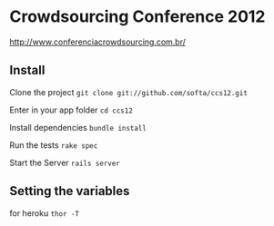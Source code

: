 Crowdsourcing Conference 2012
=============================

http://www.conferenciacrowdsourcing.com.br/

Install
-------

Clone the project
  `git clone git://github.com/softa/ccs12.git`

Enter in your app folder
  `cd ccs12`

Install dependencies
  `bundle install`

Run the tests
  `rake spec`

Start the Server
  `rails server`

Setting the variables
---------------------
  for heroku
    `thor -T`